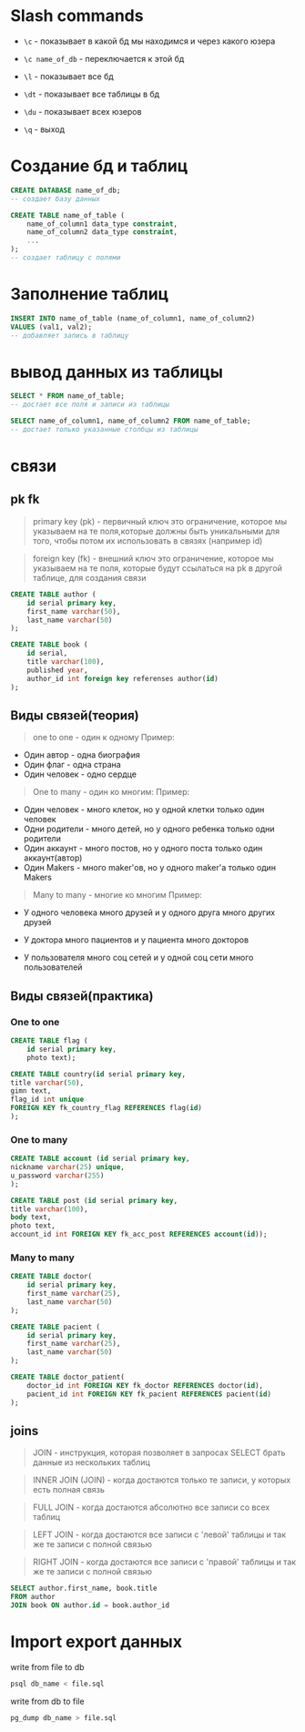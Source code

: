 # Slash commands
* `\с` - показывает в какой бд мы находимся и через какого юзера

* `\с name_of_db` - переключается к этой бд

* `\l` - показывает все бд

* `\dt` - показывает все таблицы в бд

* `\du` - показывает всех юзеров

* `\q` - выход


# Создание бд и таблиц
```sql
CREATE DATABASE name_of_db; 
-- создает базу данных
```

```sql
CREATE TABLE name_of_table (
    name_of_column1 data_type constraint,
    name_of_column2 data_type constraint,
    ...
); 
-- создает таблицу с полями
```
# Заполнение таблиц
```sql
INSERT INTO name_of_table (name_of_column1, name_of_column2) 
VALUES (val1, val2);
-- добавляет запись в таблицу
```
# вывод данных из таблицы
```sql
SELECT * FROM name_of_table; 
-- достает все поля и записи из таблицы

SELECT name_of_column1, name_of_column2 FROM name_of_table; 
-- достает только указанные столбцы из таблицы
```

# связи
## pk fk
> primary key (pk) - первичный ключ
> это ограничение, которое мы указываем на те поля,которые должны быть уникальными для того, чтобы потом их использовать в связях (например id)

> foreign key (fk) - внешний ключ
> это ограничение, которое мы указываем на те поля, которые будут ссылаться на pk в другой таблице, для создания связи

```sql
CREATE TABLE author (
    id serial primary key,
    first_name varchar(50),
    last_name varchar(50)
);

CREATE TABLE book (
    id serial,
    title varchar(100),
    published year,
    author_id int foreign key referenses author(id)
);


```
## Виды связей(теория)
> one to one - один к одному
Пример:

* Один автор - одна биография
* Один флаг - одна страна
* Один человек - одно сердце

> One to many - один ко многим:
Пример:

* Один человек - много клеток, но у одной клетки только один человек
* Одни родители - много детей, но у одного ребенка только одни родители
* Один аккаунт - много постов, но у одного поста только один аккаунт(автор)
* Один Makers - много maker'ов, но у одного maker'a только один Makers

> Many to many - многие ко многим
Пример:
* У одного человека много друзей и у одного друга много других друзей
* У доктора много пациентов и у пациента много докторов 

* У пользователя много соц сетей и у одной соц сети много пользователей


## Виды связей(практика)
### One to one 
``` sql 
CREATE TABLE flag (
    id serial primary key,
    photo text);

CREATE TABLE country(id serial primary key,
title varchar(50),
gimn text,
flag_id int unique 
FOREIGN KEY fk_country_flag REFERENCES flag(id) 
);

```

### One to many
```sql 
CREATE TABLE account (id serial primary key,
nickname varchar(25) unique,
u_password varchar(255)
);

CREATE TABLE post (id serial primary key,
title varchar(100),
body text,
photo text,
account_id int FOREIGN KEY fk_acc_post REFERENCES account(id));
```

### Many to many
```sql 
CREATE TABLE doctor(
    id serial primary key,
    first_name varchar(25),
    last_name varchar(50)
);

CREATE TABLE pacient (
    id serial primary key,
    first_name varchar(25),
    last_name varchar(50)
);

CREATE TABLE doctor_patient(
    doctor_id int FOREIGN KEY fk_doctor REFERENCES doctor(id),
    pacient_id int FOREIGN KEY fk_pacient REFERENCES pacient(id)
);

```
## joins
> JOIN - инструкция, которая позволяет в запросах SELECT брать данные из нескольких таблиц

> INNER JOIN (JOIN) - когда достаются только те записи, у которых есть полная связь

> FULL JOIN - когда достаются абсолютно все записи со всех таблиц

> LEFT JOIN - когда достаются все записи с 'левой' таблицы и так же те записи с полной связью

> RIGHT JOIN - когда достаются все записи с 'правой' таблицы и так же те записи с полной связью

```sql
SELECT author.first_name, book.title 
FROM author
JOIN book ON author.id = book.author_id
```

# Import export данных
write from file to db
```bash
psql db_name < file.sql
```
write from db to file
```bash
pg_dump db_name > file.sql
```